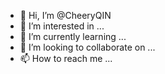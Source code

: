 - 👋 Hi, I’m @CheeryQIN
- 👀 I’m interested in ...
- 🌱 I’m currently learning ...
- 💞️ I’m looking to collaborate on ...
- 📫 How to reach me ...

<!---
CheeryQIN/CheeryQIN is a ✨ special ✨ repository because its `README.md` (this file) appears on your GitHub profile.
You can click the Preview link to take a look at your changes.
--->
